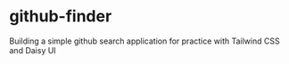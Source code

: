 # github-finder
Building a simple github search application for practice with Tailwind CSS and Daisy UI
